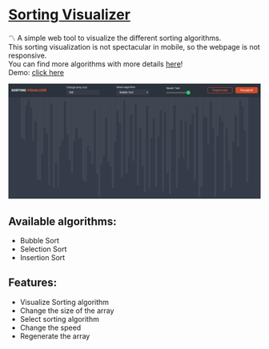 # [Sorting Visualizer](https://0l1v3rr.github.io/sorting-visualizer/)
〽️ A simple web tool to visualize the different sorting algorithms.  
This sorting visualization is not spectacular in mobile, so the webpage is not responsive.  
You can find more algorithms with more details [here](https://github.com/0l1v3rr/algorithms)!  
Demo: [click here](https://0l1v3rr.github.io/sorting-visualizer/)

<img src="./img/screenshotv1.png" alt="Screenshot">

## Available algorithms:
- Bubble Sort
- Selection Sort
- Insertion Sort

## Features:
- Visualize Sorting algorithm
- Change the size of the array
- Select sorting algorithm
- Change the speed
- Regenerate the array